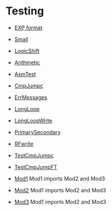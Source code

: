 # Testing

* [EXP format](EXP.asm.txt)

* [Small](Small.asm.txt)

* [LogicShift](LogicShift.asm.txt)

* [Arithmetic](Arithmetic.asm.txt)

* [AsmTest](AsmTest.asm.txt)

* [CmpJumpc](CmpJumpc.asm.txt)

* [ErrMessages](ErrMessages.asm.txt)

* [LongLoop](LongLoop.asm.txt)

* [LongLoopWrite](LongLoopWrite.asm.txt)

* [PrimarySecondary](PrimarySecondary.asm.txt)

* [RFwrite](RFwrite.asm.txt)

* [TestCmpJumpc](TestCmpJumpc.asm.txt)

* [TestCmpJumpFT](TestCmpJumpFT.asm.txt)

* [Mod1](Mod1.asm.txt) Mod1 imports Mod2 and Mod3

* [Mod2](Mod2.asm.txt) Mod1 imports Mod2 and Mod3

* [Mod3](Mod3.asm.txt) Mod1 imports Mod2 and Mod3



